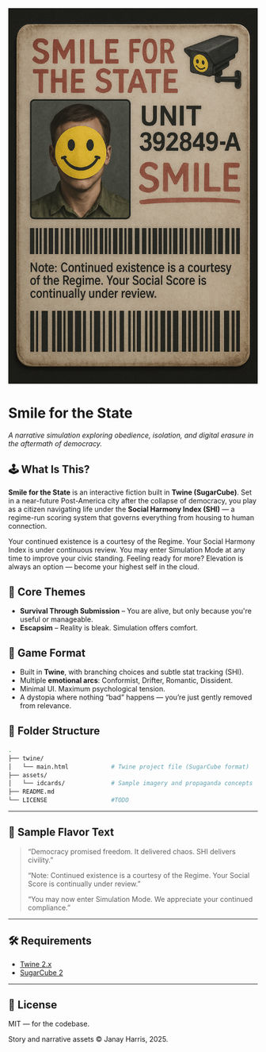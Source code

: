 
<img src="assets/idcards/Smile_For_The_State_REALISITIC.png" width=700px/>

#  Smile for the State

*A narrative simulation exploring obedience, isolation, and digital erasure in the aftermath of democracy.*



## 🕹️ What Is This?

**Smile for the State** is an interactive fiction built in **Twine (SugarCube)**. Set in a near-future Post-America city after the collapse of democracy, you play as a citizen navigating life under the **Social Harmony Index (SHI)** — a regime-run scoring system that governs everything from housing to human connection.

Your continued existence is a courtesy of the Regime.
Your Social Harmony Index is under continuous review.
You may enter Simulation Mode at any time to improve your civic standing.
Feeling ready for more? Elevation is always an option — become your highest self in the cloud. 

## 🧠 Core Themes

- **Survival Through Submission** – You are alive, but only because you're useful or manageable.
- **Escapsim** – Reality is bleak. Simulation offers comfort.



## 🧪 Game Format

- Built in **Twine**, with branching choices and subtle stat tracking (SHI).
- Multiple **emotional arcs**: Conformist, Drifter, Romantic, Dissident.
- Minimal UI. Maximum psychological tension.
- A dystopia where nothing “bad” happens — you’re just gently removed from relevance.


## 📁 Folder Structure

```bash
.
├── twine/
│   └── main.html            # Twine project file (SugarCube format)
├── assets/
│   └── idcards/             # Sample imagery and propaganda concepts
├── README.md
└── LICENSE                  #TODO
````

---

## 💬 Sample Flavor Text

> “Democracy promised freedom. It delivered chaos. SHI delivers civility.”
>
> “Note: Continued existence is a courtesy of the Regime. Your Social Score is continually under review.”
>
> “You may now enter Simulation Mode. We appreciate your continued compliance.”

---

## 🛠 Requirements

* [Twine 2.x](https://twinery.org/)
* [SugarCube 2](https://www.motoslave.net/sugarcube/2/)

---

## 📜 License

MIT — for the codebase.

Story and narrative assets © Janay Harris, 2025.



